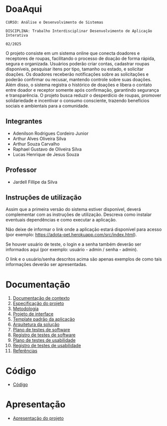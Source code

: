 # DoaAqui
`CURSO: Análise e Desenvolvimento de Sistemas`

`DISCIPLINA: Trabalho Interdisciplinar Desenvolvimento de Aplicação Interativa`

`02/2025`

O projeto consiste em um sistema online que conecta doadores e receptores de roupas, facilitando o processo de doação de forma rápida, segura e organizada. Usuários poderão criar contas, cadastrar roupas disponíveis, pesquisar itens por tipo, tamanho ou estado, e solicitar doações. Os doadores receberão notificações sobre as solicitações e poderão confirmar ou recusar, mantendo controle sobre suas doações.
  Além disso, o sistema registra o histórico de doações e libera o contato entre doador e receptor somente após confirmação, garantindo segurança e transparência. O projeto busca reduzir o desperdício de roupas, promover solidariedade e incentivar o consumo consciente, trazendo benefícios sociais e ambientais para a comunidade.

## Integrantes

* Adenilson Rodrigues Cordeiro Junior
* Arthur Alves Oliveira Silva
* Arthur Souza Carvalho
* Raphael Gustavo de Oliveira Silva
* Lucas Henrique de Jesus Souza


## Professor

* Jardell Fillipe da Silva

## Instruções de utilização

Assim que a primeira versão do sistema estiver disponível, deverá complementar com as instruções de utilização. Descreva como instalar eventuais dependências e como executar a aplicação.

Não deixe de informar o link onde a aplicação estará disponível para acesso (por exemplo: https://adota-pet.herokuapp.com/src/index.html).

Se houver usuário de teste, o login e a senha também deverão ser informados aqui (por exemplo: usuário - admin / senha - admin).

O link e o usuário/senha descritos acima são apenas exemplos de como tais informações deverão ser apresentadas.

# Documentação

<ol>
<li><a href="docs/01-Contexto.md"> Documentação de contexto</a></li>
<li><a href="docs/02-Especificacao.md"> Especificação do projeto</a></li>
<li><a href="docs/03-Metodologia.md"> Metodologia</a></li>
<li><a href="docs/04-Projeto-interface.md"> Projeto de interface</a></li>
<li><a href="docs/05-Template-padrao.md"> Template padrão da aplicação</a></li>
<li><a href="docs/06-Arquitetura-solucao.md"> Arquitetura da solução</a></li>
<li><a href="docs/07-Plano-testes-software.md"> Plano de testes de software</a></li>
<li><a href="docs/08-Registro-testes-software.md"> Registro de testes de software</a></li>
<li><a href="docs/09-Plano-testes-usabilidade.md"> Plano de testes de usabilidade</a></li>
<li><a href="docs/10-Registro-testes-usabilidade.md"> Registro de testes de usabilidade</a></li>
<li><a href="docs/11-Referencias.md"> Referências</a></li>
</ol>

# Código

* <a href="src/README.md">Código</a>

# Apresentação

* <a href="presentation/README.md">Apresentação do projeto</a>
